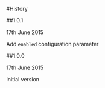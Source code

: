 #History

##1.0.1

17th June 2015

Add `enabled` configuration parameter

##1.0.0

17th June 2015

Initial version